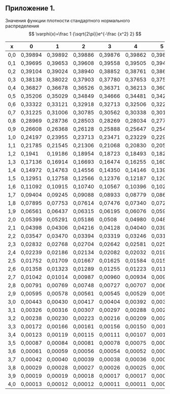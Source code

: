 ## Приложение 1. 

Значения функции плотности стандартного нормального распределения $$ \varphi(x)=\frac 1 {\sqrt{2\pi}}e^{-\frac {x^2} 2}  $$
      

| x | 0 | 1 | 2 | 3 | 4 | 5 | 6 | 7 | 8 | 9 |
|---|---|---|---|---|---|---|---|---|---|---|
|0,0|0,39894|0,39892|0,39886|0,39876|0,39862|0,39844|0,39822|0,39796|0,39766|0,39733|
|0,1|0,39695|0,39653|0,39608|0,39558|0,39505|0,39447|0,39386|0,39321|0,39253|0,39180|
|0,2|0,39104|0,39024|0,38940|0,38852|0,38761|0,38666|0,38568|0,38466|0,38360|0,38251|
|0,3|0,38138|0,38022|0,37903|0,37780|0,37653|0,37524|0,37391|0,37254|0,37115|0,36972|
|0,4|0,36827|0,36678|0,36526|0,36371|0,36213|0,36052|0,35889|0,35722|0,35553|0,35381|
|0,5|0,35206|0,35029|0,34849|0,34666|0,34481|0,34294|0,34104|0,33912|0,33718|0,33521|
|0,6|0,33322|0,33121|0,32918|0,32713|0,32506|0,32297|0,32086|0,31873|0,31659|0,31443|
|0,7|0,31225|0,31006|0,30785|0,30562|0,30338|0,30113|0,29887|0,29659|0,29430|0,29200|
|0,8|0,28969|0,28736|0,28503|0,28269|0,28034|0,27798|0,27561|0,27324|0,27086|0,26847|
|0,9|0,26608|0,26368|0,26128|0,25888|0,25647|0,25405|0,25164|0,24922|0,24680|0,24439|
|1,0|0,24197|0,23955|0,23713|0,23471|0,23229|0,22988|0,22747|0,22506|0,22265|0,22025|
|1,1|0,21785|0,21545|0,21306|0,21068|0,20830|0,20593|0,20357|0,20121|0,19886|0,19652|
|1,2|0,1941|0,19186|0,18954|0,18723|0,18493|0,18264|0,18037|0,17810|0,17584|0,17360|
|1,3|0,17136|0,16914|0,16693|0,16474|0,16255|0,16038|0,15822|0,15608|0,15394|0,15183|
|1,4|0,14972|0,14763|0,14556|0,14350|0,14146|0,13943|0,13741|0,13541|0,13343|0,13146|
|1,5|0,12951|0,12758|0,12566|0,12376|0,12187|0,12000|0,11815|0,11632|0,11450|0,11270|
|1,6|0,11092|0,10915|0,10740|0,10567|0,10396|0,10226|0,10058|0,09892|0,09728|0,09565|
|1,7|0,09404|0,09245|0,09088|0,08933|0,08779|0,08627|0,08477|0,08329|0,08182|0,08038|
|1,8|0,07895|0,07753|0,07614|0,07476|0,07340|0,07206|0,07074|0,06943|0,06814|0,06687|
|1,9|0,06561|0,06437|0,06315|0,06195|0,06076|0,05959|0,05844|0,05730|0,05618|0,05507|
|2,0|0,05399|0,05291|0,05186|0,0508|0,04980|0,04879|0,04780|0,04682|0,04586|0,04491|
|2,1|0,04398|0,04306|0,04216|0,04128|0,04040|0,03955|0,03870|0,03787|0,03706|0,03626|
|2,2|0,03547|0,03470|0,03394|0,03319|0,03246|0,03174|0,03103|0,03033|0,02965|0,02898|
|2,3|0,02832|0,02768|0,02704|0,02642|0,02581|0,02521|0,02463|0,02405|0,02349|0,02293|
|2,4|0,02239|0,02186|0,02134|0,02082|0,02032|0,01983|0,01935|0,01888|0,01842|0,01797|
|2,5|0,01752|0,01709|0,01667|0,01625|0,01584|0,01544|0,01506|0,01467|0,01430|0,01394|
|2,6|0,01358|0,01323|0,01289|0,01255|0,01223|0,01191|0,01160|0,01129|0,01099|0,01070|
|2,7|0,01042|0,01014|0,00987|0,00960|0,00934|0,00909|0,00884|0,00860|0,00837|0,00814|
|2,8|0,00791|0,00769|0,00748|0,00727|0,00707|0,00687|0,00667|0,00649|0,00630|0,00612|
|2,9|0,00595|0,00578|0,00561|0,00545|0,00529|0,00514|0,00499|0,00484|0,00470|0,00456|
|3,0|0,00443|0,00430|0,00417|0,00404|0,00392|0,00381|0,00369|0,00358|0,00347|0,00337|
|3,1|0,00326|0,00316|0,00307|0,00297|0,00288|0,00279|0,00270|0,00262|0,00254|0,00246|
|3,2|0,00238|0,00230|0,00223|0,00216|0,00209|0,0020|0,00196|0,00190|0,00184|0,00178|
|3,3|0,00172|0,00166|0,00161|0,00156|0,00150|0,00145|0,00141|0,00136|0,00131|0,00127|
|3,4|0,00123|0,00119|0,00115|0,00111|0,00107|0,00103|0,00100|0,00096|0,00093|0,00090|
|3,5|0,00087|0,00084|0,00081|0,00078|0,00075|0,00073|0,00070|0,00068|0,00065|0,00063|
|3,6|0,00061|0,00059|0,00056|0,00054|0,00052|0,00051|0,00049|0,00047|0,00045|0,00044|
|3,7|0,00042|0,00040|0,00039|0,00038|0,00036|0,00035|0,00034|0,00032|0,00031|0,00030|
|3,8|0,00029|0,00028|0,00027|0,00026|0,00025|0,00024|0,00023|0,00022|0,00021|0,00020|
|3,9|0,00019|0,00019|0,00018|0,00017|0,00017|0,00016|0,00015|0,00015|0,00014|0,00013|
|4,0|0,00013|0,00012|0,00012|0,00011|0,00011|0,00010|0,00010|0,00010|0,00009|0,00009|
